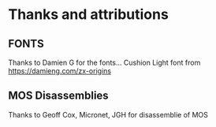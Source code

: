 

# Thanks and attributions

## FONTS
Thanks to Damien G for the fonts...
Cushion Light font from https://damieng.com/zx-origins

## MOS Disassemblies
Thanks to Geoff Cox, Micronet, JGH for disassemblie of MOS



